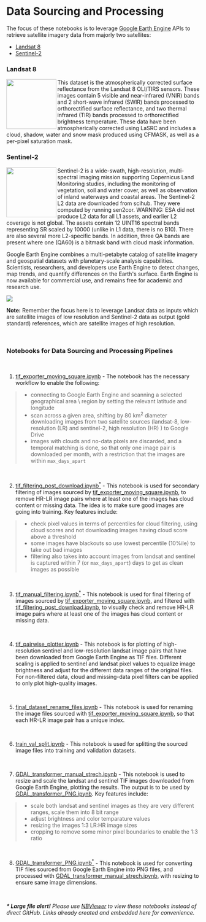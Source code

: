 # Data Sourcing and Processing

The focus of these notebooks is to leverage [Google Earth Engine](https://earthengine.google.com/) APIs to retrieve satellite imagery data from majorly two satellites:

- [Landsat 8](https://developers.google.com/earth-engine/datasets/catalog/LANDSAT_LC08_C01_T1_SR)
- [Sentinel-2](https://developers.google.com/earth-engine/datasets/catalog/COPERNICUS_S2_SR)

### Landsat 8

<a target="_blank" href="#">
  <img src="https://i.imgur.com/ojkQ4D5.png" width="130" align="left"/>
</a> 

This dataset is the atmospherically corrected surface reflectance from the Landsat 8 OLI/TIRS sensors. These images contain 5 visible and near-infrared (VNIR) bands and 2 short-wave infrared (SWIR) bands processed to orthorectified surface reflectance, and two thermal infrared (TIR) bands processed to orthorectified brightness temperature. These data have been atmospherically corrected using LaSRC and includes a cloud, shadow, water and snow mask produced using CFMASK, as well as a per-pixel saturation mask.


### Sentinel-2

<a target="_blank" href="#">
  <img src="https://i.imgur.com/Rvw7f51.png" width="130" align="left"/>
</a> 

Sentinel-2 is a wide-swath, high-resolution, multi-spectral imaging mission supporting Copernicus Land Monitoring studies, including the monitoring of vegetation, soil and water cover, as well as observation of inland waterways and coastal areas. The Sentinel-2 L2 data are downloaded from scihub. They were computed by running sen2cor. WARNING: ESA did not produce L2 data for all L1 assets, and earlier L2 coverage is not global. The assets contain 12 UINT16 spectral bands representing SR scaled by 10000 (unlike in L1 data, there is no B10). There are also several more L2-specific bands. In addition, three QA bands are present where one (QA60) is a bitmask band with cloud mask information.

Google Earth Engine combines a multi-petabyte catalog of satellite imagery and geospatial datasets with planetary-scale analysis capabilities. Scientists, researchers, and developers use Earth Engine to detect changes, map trends, and quantify differences on the Earth's surface. Earth Engine is now available for commercial use, and remains free for academic and research use.

![](https://i.imgur.com/Bd5Y7ze.png)

__Note:__ Remember the focus here is to leverage Landsat data as inputs which are satellite images of low resolution and Sentinel-2 data as output (gold standard) references, which are satellite images of high resolution.

<br>

### Notebooks for Data Sourcing and Processing Pipelines

<br>

1.  [tif_exporter_moving_square.ipynb](https://nbviewer.org/github/dipanjanS/satellite-image-super-resolution/blob/master/notebooks/data_sourcing_and_processing/tif_exporter_moving_square.ipynb) - The notebook has the necessary workflow to enable the following:
>  - connecting to Google Earth Engine and scanning a selected geographical area \ region by setting the relevant latitude and longitude
>  - scan across a given area, shifting by 80 km<sup>2</sup> diameter downloading images from two satellite sources (landsat-8, low-resolution (LR) and sentinel-2, high resolution (HR) ) to Google Drive
>  - images with clouds and no-data pixels are discarded, and a temporal matching is done, so that only one image pair is downloaded per month, with a restriction that the images are within `max_days_apart`

<br>

2.  [tif_filtering_post_download.ipynb<sup>*</sup>](https://nbviewer.org/github/dipanjanS/satellite-image-super-resolution/blob/master/notebooks/data_sourcing_and_processing/tif_filtering_post_download.ipynb) - This notebook is used for secondary filtering of images sourced by [tif_exporter_moving_square.ipynb](https://nbviewer.org/github/dipanjanS/satellite-image-super-resolution/blob/master/notebooks/data_sourcing_and_processing/tif_exporter_moving_square.ipynb), to remove HR-LR image pairs where at least one of the images has cloud content or missing data. The idea is to make sure good images are going into training. Key features include:
>  - check pixel values in terms of percentiles for cloud filtering, using cloud scores and not downloading images having cloud score above a threshold
>  - some images have blackouts so use lowest percentile (10%ile) to take out bad images
>  - filtering also takes into account images from landsat and sentinel is captured within 7 (or `max_days_apart`) days to get as clean images as possible

<br>

3.  [tif_manual_filtering.ipynb<sup>*</sup>](https://nbviewer.org/github/dipanjanS/satellite-image-super-resolution/blob/master/notebooks/data_sourcing_and_processing/tif_manual_filtering.ipynb) - This notebook is used for final filtering of images sourced by [tif_exporter_moving_square.ipynb](https://nbviewer.org/github/dipanjanS/satellite-image-super-resolution/blob/master/notebooks/data_sourcing_and_processing/tif_exporter_moving_square.ipynb), and filtered with [tif_filtering_post_download.ipynb](https://nbviewer.org/github/dipanjanS/satellite-image-super-resolution/blob/master/notebooks/data_sourcing_and_processing/tif_filtering_post_download.ipynb), to visually check and remove HR-LR image pairs where at least one of the images has cloud content or missing data.

<br>

4.  [tif_pairwise_plotter.ipynb](https://nbviewer.org/github/dipanjanS/satellite-image-super-resolution/blob/master/notebooks/data_sourcing_and_processing/tif_pairwise_plotter.ipynb) - This notebook is for plotting of high-resolution sentinel and low-resolution landsat image pairs that have been downloaded from Google Earth Engine as TIF files. Different scaling is applied to sentinel and landsat pixel values to equalize image brightness and adjust for the different data ranges of the original files. For non-filtered data, cloud and missing-data pixel filters can be applied to only plot high-quality images.

<br>

5.  [final_dataset_rename_files.ipynb](https://nbviewer.org/github/dipanjanS/satellite-image-super-resolution/blob/master/notebooks/data_sourcing_and_processing/final_dataset_rename_files.ipynb) - This notebook is used for renaming the image files sourced with [tif_exporter_moving_square.ipynb](https://nbviewer.org/github/dipanjanS/satellite-image-super-resolution/blob/master/notebooks/data_sourcing_and_processing/tif_exporter_moving_square.ipynb), so that each HR-LR image pair has a unique index.

<br>

6.  [train_val_split.ipynb](https://nbviewer.org/github/dipanjanS/satellite-image-super-resolution/blob/master/notebooks/data_sourcing_and_processing/train_val_split.ipynb) - This notebook is used for splitting the sourced image files into training and validation datasets.

<br>

7. [GDAL_transformer_manual_strech.ipynb](https://nbviewer.org/github/dipanjanS/satellite-image-super-resolution/blob/master/notebooks/data_sourcing_and_processing/GDAL_transformer_manual_strech.ipynb) - This notebook is used to resize and scale the landsat and sentinel TIF images downloaded from Google Earth Engine, plotting the results. The output is to be used by [GDAL_transformer_PNG.ipynb](https://nbviewer.org/github/dipanjanS/satellite-image-super-resolution/blob/master/notebooks/data_sourcing_and_processing/GDAL_transformer_PNG.ipynb). Key features include:
>  - scale both landsat and sentinel images as they are very different ranges, scale them into 8 bit range
>  - adjust brightness and color temparature values
>  - resizing the images 1:3 LR:HR image sizes
>  - cropping to remove some minor pixel boundaries to enable the 1:3 ratio

<br>

8. [GDAL_transformer_PNG.ipynb<sup>*</sup>](https://nbviewer.org/github/dipanjanS/satellite-image-super-resolution/blob/master/notebooks/data_sourcing_and_processing/GDAL_transformer_PNG.ipynb) - This notebook is used for converting TIF files sourced from Google Earth Engine into PNG files, and processed with [GDAL_transformer_manual_strech.ipynb](https://nbviewer.org/github/dipanjanS/satellite-image-super-resolution/blob/master/notebooks/data_sourcing_and_processing/GDAL_transformer_manual_strech.ipynb), with resizing to ensure same image dimensions.


<br>

_<b>* Large file alert!</b> Please use [NBViewer](https://nbviewer.org/) to view these notebooks instead of direct GitHub. Links already created and embedded here for convenience._
